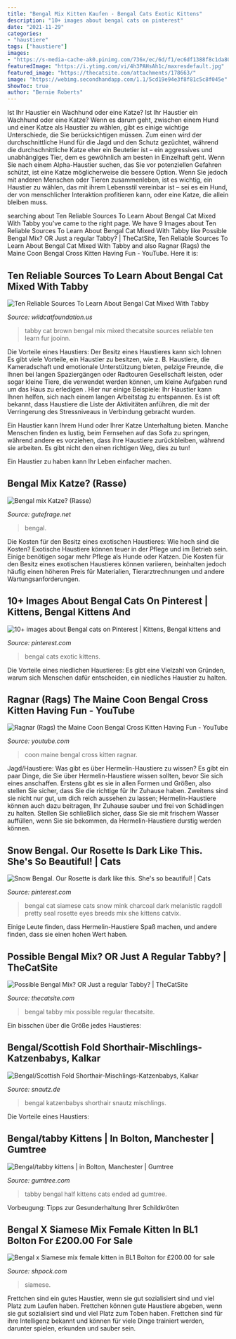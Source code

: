 ```yaml
---
title: "Bengal Mix Kitten Kaufen - Bengal Cats Exotic Kittens"
description: "10+ images about bengal cats on pinterest"
date: "2021-11-29"
categories:
- "haustiere"
tags: ["haustiere"]
images:
- "https://s-media-cache-ak0.pinimg.com/736x/ec/6d/f1/ec6df1388f8c1da8035fb09d081931f2.jpg"
featuredImage: "https://i.ytimg.com/vi/4h3PAHsAh1c/maxresdefault.jpg"
featured_image: "https://thecatsite.com/attachments/178663/"
image: "https://webimg.secondhandapp.com/1.1/5cd19e94e3f8f81c5c8f045e"
ShowToc: true
author: "Bernie Roberts"
---
```



Ist Ihr Haustier ein Wachhund oder eine Katze?
Ist Ihr Haustier ein Wachhund oder eine Katze?
Wenn es darum geht, zwischen einem Hund und einer Katze als Haustier zu wählen, gibt es einige wichtige Unterschiede, die Sie berücksichtigen müssen. Zum einen wird der durchschnittliche Hund für die Jagd und den Schutz gezüchtet, während die durchschnittliche Katze eher ein Beutetier ist – ein aggressives und unabhängiges Tier, dem es gewöhnlich am besten in Einzelhaft geht. Wenn Sie nach einem Alpha-Haustier suchen, das Sie vor potenziellen Gefahren schützt, ist eine Katze möglicherweise die bessere Option. Wenn Sie jedoch mit anderen Menschen oder Tieren zusammenleben, ist es wichtig, ein Haustier zu wählen, das mit ihrem Lebensstil vereinbar ist – sei es ein Hund, der von menschlicher Interaktion profitieren kann, oder eine Katze, die allein bleiben muss.

	

		
searching about Ten Reliable Sources To Learn About Bengal Cat Mixed With Tabby you've came to the right page. We have 9 Images about Ten Reliable Sources To Learn About Bengal Cat Mixed With Tabby like Possible Bengal Mix? OR Just a regular Tabby? | TheCatSite, Ten Reliable Sources To Learn About Bengal Cat Mixed With Tabby and also Ragnar (Rags) the Maine Coon Bengal Cross Kitten Having Fun - YouTube. Here it is:
		
    
## Ten Reliable Sources To Learn About Bengal Cat Mixed With Tabby

<img loading=lazy src="https://thecatsite.com/attachments/178663/" onerror="this.onerror=null;this.src='https://tse4.mm.bing.net/th?id=OIP.0walcaEYDAEHqawI37sIagHaJ4&amp;pid=15.1';" alt="Ten Reliable Sources To Learn About Bengal Cat Mixed With Tabby">

_Source: wildcatfoundation.us_

>tabby cat brown bengal mix mixed thecatsite sources reliable ten learn fur jooinn. 

	

Die Vorteile eines Haustiers: Der Besitz eines Haustieres kann sich lohnen
Es gibt viele Vorteile, ein Haustier zu besitzen, wie z. B. Haustiere, die Kameradschaft und emotionale Unterstützung bieten, pelzige Freunde, die Ihnen bei langen Spaziergängen oder Radtouren Gesellschaft leisten, oder sogar kleine Tiere, die verwendet werden können, um kleine Aufgaben rund um das Haus zu erledigen . Hier nur einige Beispiele:
Ihr Haustier kann Ihnen helfen, sich nach einem langen Arbeitstag zu entspannen. Es ist oft bekannt, dass Haustiere die Liste der Aktivitäten anführen, die mit der Verringerung des Stressniveaus in Verbindung gebracht wurden.

Ein Haustier kann Ihrem Hund oder Ihrer Katze Unterhaltung bieten. Manche Menschen finden es lustig, beim Fernsehen auf das Sofa zu springen, während andere es vorziehen, dass ihre Haustiere zurückbleiben, während sie arbeiten. Es gibt nicht den einen richtigen Weg, dies zu tun!

Ein Haustier zu haben kann Ihr Leben einfacher machen.

    
## Bengal Mix Katze? (Rasse)

<img loading=lazy src="https://images.gutefrage.net/media/fragen/bilder/bengal-mix-katze/0_big.jpg?v=1559550506224" onerror="this.onerror=null;this.src='https://tse3.mm.bing.net/th?id=OIP.RmDxzRSMdwsBZ_JaVWiB_QHaFj&amp;pid=15.1';" alt="Bengal mix Katze? (Rasse)">

_Source: gutefrage.net_

>bengal. 

	

Die Kosten für den Besitz eines exotischen Haustieres: Wie hoch sind die Kosten?
Exotische Haustiere können teuer in der Pflege und im Betrieb sein. Einige benötigen sogar mehr Pflege als Hunde oder Katzen. Die Kosten für den Besitz eines exotischen Haustieres können variieren, beinhalten jedoch häufig einen höheren Preis für Materialien, Tierarztrechnungen und andere Wartungsanforderungen.

    
## 10+ Images About Bengal Cats On Pinterest | Kittens, Bengal Kittens And

<img loading=lazy src="https://s-media-cache-ak0.pinimg.com/736x/ec/6d/f1/ec6df1388f8c1da8035fb09d081931f2.jpg" onerror="this.onerror=null;this.src='https://tse1.mm.bing.net/th?id=OIP.0_DMpV9COiaZwycSFwuq3wD6D6&amp;pid=15.1';" alt="10+ images about Bengal cats on Pinterest | Kittens, Bengal kittens and">

_Source: pinterest.com_

>bengal cats exotic kittens. 

	

Die Vorteile eines niedlichen Haustieres: Es gibt eine Vielzahl von Gründen, warum sich Menschen dafür entscheiden, ein niedliches Haustier zu halten.

    
## Ragnar (Rags) The Maine Coon Bengal Cross Kitten Having Fun - YouTube

<img loading=lazy src="https://i.ytimg.com/vi/4h3PAHsAh1c/maxresdefault.jpg" onerror="this.onerror=null;this.src='https://tse4.mm.bing.net/th?id=OIP.SpXRlYDU43Kh2jaY3d8_qwHaEK&amp;pid=15.1';" alt="Ragnar (Rags) the Maine Coon Bengal Cross Kitten Having Fun - YouTube">

_Source: youtube.com_

>coon maine bengal cross kitten ragnar. 

	

Jagd/Haustiere: Was gibt es über Hermelin-Haustiere zu wissen?
Es gibt ein paar Dinge, die Sie über Hermelin-Haustiere wissen sollten, bevor Sie sich eines anschaffen. Erstens gibt es sie in allen Formen und Größen, also stellen Sie sicher, dass Sie die richtige für Ihr Zuhause haben. Zweitens sind sie nicht nur gut, um dich reich aussehen zu lassen; Hermelin-Haustiere können auch dazu beitragen, Ihr Zuhause sauber und frei von Schädlingen zu halten. Stellen Sie schließlich sicher, dass Sie sie mit frischem Wasser auffüllen, wenn Sie sie bekommen, da Hermelin-Haustiere durstig werden können.

    
## Snow Bengal. Our Rosette Is Dark Like This. She&#039;s So Beautiful! | Cats

<img loading=lazy src="https://i.pinimg.com/736x/72/8f/d6/728fd657d2ea64b50690817077d635a2--bengal-cats-ragdoll-cats.jpg" onerror="this.onerror=null;this.src='https://tse3.mm.bing.net/th?id=OIP.O0oVWcBN7kC5ZPExNF3WcwHaF0&amp;pid=15.1';" alt="Snow Bengal. Our Rosette is dark like this. She&#039;s so beautiful! | Cats">

_Source: pinterest.com_

>bengal cat siamese cats snow mink charcoal dark melanistic ragdoll pretty seal rosette eyes breeds mix she kittens catvix. 

	

Einige Leute finden, dass Hermelin-Haustiere Spaß machen, und andere finden, dass sie einen hohen Wert haben.

    
## Possible Bengal Mix? OR Just A Regular Tabby? | TheCatSite

<img loading=lazy src="https://thecatsite.com/media/img_20160908_113406-jpg.374011/full?d=1491798756" onerror="this.onerror=null;this.src='https://tse2.mm.bing.net/th?id=OIP.b9S5L0_VwEH0wYn3yEfuCAHaIQ&amp;pid=15.1';" alt="Possible Bengal Mix? OR Just a regular Tabby? | TheCatSite">

_Source: thecatsite.com_

>bengal tabby mix possible regular thecatsite. 

	

Ein bisschen über die Größe jedes Haustieres:

    
## Bengal/Scottish Fold Shorthair-Mischlings-Katzenbabys, Kalkar

<img loading=lazy src="https://www.snautz.de/bilder/katzen/mischlinge/katzenbabys/2171-0-280x280.jpg" onerror="this.onerror=null;this.src='https://tse3.mm.bing.net/th?id=OIP.wHYxN2_sd2v7_8QxE8fiJAAAAA&amp;pid=15.1';" alt="Bengal/Scottish Fold Shorthair-Mischlings-Katzenbabys, Kalkar">

_Source: snautz.de_

>bengal katzenbabys shorthair snautz mischlings. 

	

Die Vorteile eines Haustiers:

    
## Bengal/tabby Kittens | In Bolton, Manchester | Gumtree

<img loading=lazy src="https://i.ebayimg.com/00/s/NjAwWDgwMA==/z/nM4AAOSwoMddAiQ4/$_86.PNG" onerror="this.onerror=null;this.src='https://tse4.mm.bing.net/th?id=OIP.zZVn2aFjCKz2qV7Hmw9J3gHaFj&amp;pid=15.1';" alt="Bengal/tabby kittens | in Bolton, Manchester | Gumtree">

_Source: gumtree.com_

>tabby bengal half kittens cats ended ad gumtree. 

	

Vorbeugung: Tipps zur Gesunderhaltung Ihrer Schildkröten

    
## Bengal X Siamese Mix Female Kitten In BL1 Bolton For £200.00 For Sale

<img loading=lazy src="https://webimg.secondhandapp.com/1.1/5cd19e94e3f8f81c5c8f045e" onerror="this.onerror=null;this.src='https://tse4.mm.bing.net/th?id=OIP.RSxiA26LUDFuz7l748DqWQHaJ4&amp;pid=15.1';" alt="Bengal x Siamese mix female kitten in BL1 Bolton for £200.00 for sale">

_Source: shpock.com_

>siamese. 

	

Frettchen sind ein gutes Haustier, wenn sie gut sozialisiert sind und viel Platz zum Laufen haben.
Frettchen können gute Haustiere abgeben, wenn sie gut sozialisiert sind und viel Platz zum Toben haben. Frettchen sind für ihre Intelligenz bekannt und können für viele Dinge trainiert werden, darunter spielen, erkunden und sauber sein.

